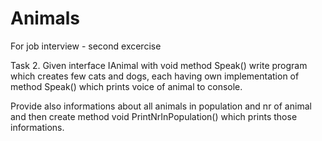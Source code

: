 # Animals
For job interview - second excercise

Task 2. Given interface IAnimal with void method Speak() write program which creates few cats and dogs, each having own implementation of method Speak() which prints voice of animal to console.

Provide also informations about all animals in population and nr of animal and then create method void PrintNrInPopulation() which prints those informations.
